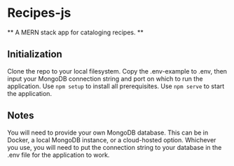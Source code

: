 # Recipes-js
** A MERN stack app for cataloging recipes. **

## Initialization
Clone the repo to your local filesystem. 
Copy the .env-example to .env, then input your MongoDB connection string and port on which to run the application.
Use `npm setup` to install all prerequisites.
Use `npm serve` to start the application.

## Notes
You will need to provide your own MongoDB database. This can be in Docker, a local MongoDB instance, or a cloud-hosted option. Whichever you use, you will need to put the connection string to your database in the .env file for the application to work.